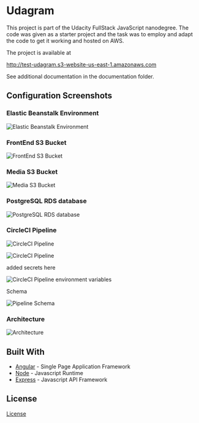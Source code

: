 # Udagram

This project is part of the Udacity FullStack JavaScript nanodegree. The code was given as a starter project and the task was to employ and adapt the code to get it working and hosted on AWS.

The project is available at

http://test-udagram.s3-website-us-east-1.amazonaws.com

See additional documentation in the documentation folder.

## Configuration Screenshots

### Elastic Beanstalk Environment

![Elastic Beanstalk Environment](./documentation/images/eb.png)

### FrontEnd S3 Bucket

![FrontEnd S3 Bucket](./documentation/images/frontend_s3.png)

### Media S3 Bucket

![Media S3 Bucket](./documentation/images/media_s3.png)

### PostgreSQL RDS database

![PostgreSQL RDS database](./documentation/images/rds.png)

### CircleCI Pipeline

![CircleCI Pipeline](./documentation/images/pipeline1.png)

![CircleCI Pipeline](./documentation/images/pipeline2.png)

added secrets here

![CircleCI Pipeline environment variables](./documentation/images/pipeline%20env.png)

Schema

![Pipeline Schema](./documentation/images/pipeline.png)

### Architecture

![Architecture](./documentation/images/architecture.png)

## Built With

- [Angular](https://angular.io/) - Single Page Application Framework
- [Node](https://nodejs.org) - Javascript Runtime
- [Express](https://expressjs.com/) - Javascript API Framework

## License

[License](LICENSE.txt)
